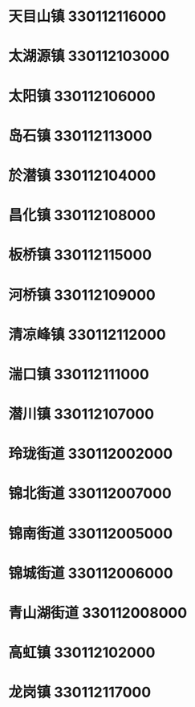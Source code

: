 # 天目山镇 330112116000
# 太湖源镇 330112103000
# 太阳镇 330112106000
# 岛石镇 330112113000
# 於潜镇 330112104000
# 昌化镇 330112108000
# 板桥镇 330112115000
# 河桥镇 330112109000
# 清凉峰镇 330112112000
# 湍口镇 330112111000
# 潜川镇 330112107000
# 玲珑街道 330112002000
# 锦北街道 330112007000
# 锦南街道 330112005000
# 锦城街道 330112006000
# 青山湖街道 330112008000
# 高虹镇 330112102000
# 龙岗镇 330112117000
